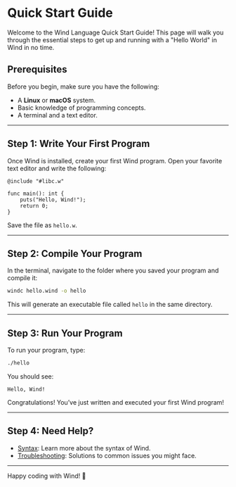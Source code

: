 # Quick Start Guide

Welcome to the Wind Language Quick Start Guide! This page will walk you through the essential steps to get up and running with a "Hello World" in Wind in no time.

## Prerequisites

Before you begin, make sure you have the following:

- A **Linux** or **macOS** system.
- Basic knowledge of programming concepts.
- A terminal and a text editor.

---

## Step 1: Write Your First Program

Once Wind is installed, create your first Wind program. Open your favorite text editor and write the following:

```wind
@include "#libc.w"

func main(): int {
    puts("Hello, Wind!");
    return 0;
}
```

Save the file as `hello.w`.

---

## Step 2: Compile Your Program

In the terminal, navigate to the folder where you saved your program and compile it:

```bash
windc hello.wind -o hello
```

This will generate an executable file called `hello` in the same directory.

---

## Step 3: Run Your Program

To run your program, type:

```bash
./hello
```

You should see:

```
Hello, Wind!
```


Congratulations! You’ve just written and executed your first Wind program!

---

## Step 4: Need Help?

- [Syntax](./syntax.md): Learn more about the syntax of Wind.
- [Troubleshooting](../help.md): Solutions to common issues you might face.

---

Happy coding with Wind! 🎉
